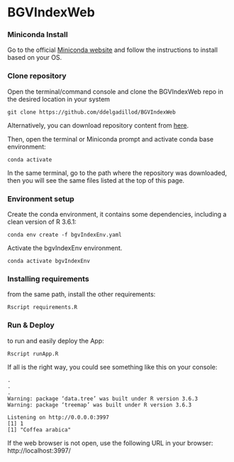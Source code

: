 # BGVIndexWeb



### Miniconda Install
Go to the official [Miniconda website](https://docs.conda.io/en/latest/miniconda.html) and follow the instructions to install based on your OS. 

### Clone repository

Open the terminal/command console and clone the BGVIndexWeb repo in the desired location in your system
```
git clone https://github.com/ddelgadillod/BGVIndexWeb
```
Alternatively, you can download repository content from [here](https://github.com/ddelgadillod/BGVIndexWeb/archive/refs/heads/main.zip).

Then, open the terminal or Miniconda prompt and activate conda base environment:
```
conda activate
```
In the same terminal, go to the path where the repository was downloaded, then you will see the same files listed at the top of this page.

### Environment setup
Create the conda environment, it contains some dependencies, including a clean version of R 3.6.1:
```
conda env create -f bgvIndexEnv.yaml
```
Activate the bgvIndexEnv environment.

```
conda activate bgvIndexEnv
```

### Installing requirements

from the same path, install the other requirements:
```
Rscript requirements.R
```

### Run & Deploy
to run and easily deploy the App:
```
Rscript runApp.R
```

If all is the right way, you could see something like this on your console:


```
.
.
.
Warning: package ‘data.tree’ was built under R version 3.6.3
Warning: package ‘treemap’ was built under R version 3.6.3

Listening on http://0.0.0.0:3997
[1] 1
[1] "Coffea arabica"
```

If the web browser is not open, use the following URL in your browser: http://localhost:3997/



